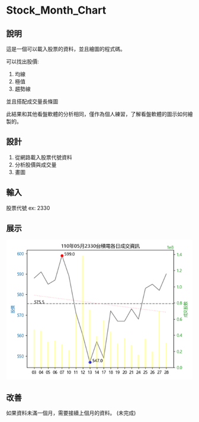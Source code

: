 # Stock_Month_Chart

## 說明
這是一個可以載入股票的資料，並且繪圖的程式碼。

可以找出股價:
1. 均線
2. 極值
3. 趨勢線

並且搭配成交量長條圖

此結果和其他看盤軟體的分析相同，僅作為個人練習，了解看盤軟體的圖示如何繪製的。
## 設計
1. 從網路載入股票代號資料
2. 分析股價與成交量
3. 畫圖

## 輸入
股票代號 ex: 2330

## 展示
![image](https://github.com/Microfish31/Stock_Month_Chart/blob/main/Figure_1.png)

## 改善
如果資料未滿一個月，需要接續上個月的資料。 (未完成)
